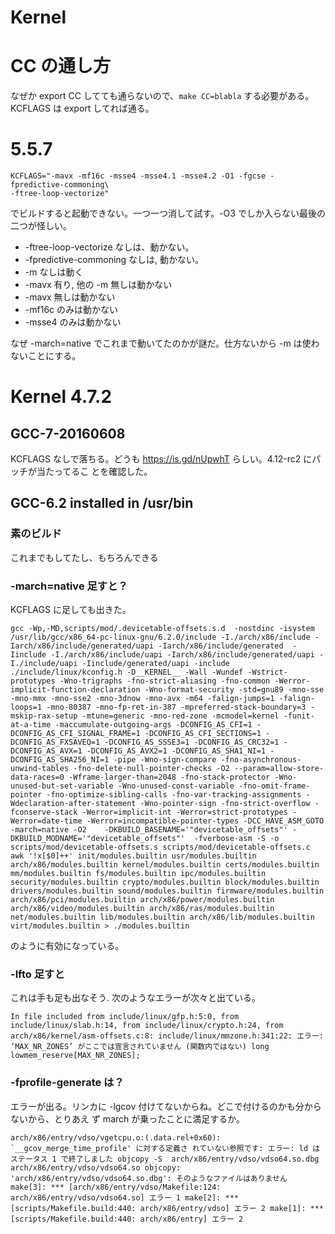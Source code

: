 # Kernel

# CC の通し方

なぜか export CC してても通らないので、``make CC=blabla`` する必要がある。KCFLAGS は
export してれば通る。

# 5.5.7

```
KCFLAGS="-mavx -mf16c -msse4 -msse4.1 -msse4.2 -O1 -fgcse -fpredictive-commoning\
-ftree-loop-vectorize"
```

でビルドすると起動できない。一つ一つ消して試す。-O3 でしか入らない最後の二つが怪しい。

- -ftree-loop-vectorize なしは、動かない。
- -fpredictive-commoning なしは, 動かない。
- -m なしは動く
- -mavx 有り, 他の -m 無しは動かない
- -mavx 無しは動かない
- -mf16c のみは動かない
- -msse4 のみは動かない

なぜ -march=native でこれまで動いてたのかが謎だ。仕方ないから -m は使わないことにする。

# Kernel 4.7.2
## GCC-7-20160608 

KCFLAGS なしで落ちる。どうも https://is.gd/nUpwhT らしい。4.12-rc2 にパッチが当たってるこ
とを確認した。

## GCC-6.2 installed in /usr/bin 

### 素のビルド

これまでもしてたし、もちろんできる

### -march=native 足すと？

KCFLAGS に足しても出きた。

``
  gcc -Wp,-MD,scripts/mod/.devicetable-offsets.s.d  -nostdinc -isystem /usr/lib/gcc/x86_64-pc-linux-gnu/6.2.0/include -I./arch/x86/include -Iarch/x86/include/generated/uapi -Iarch/x86/include/generated  -Iinclude -I./arch/x86/include/uapi -Iarch/x86/include/generated/uapi -I./include/uapi -Iinclude/generated/uapi -include ./include/linux/kconfig.h -D__KERNEL__ -Wall -Wundef -Wstrict-prototypes -Wno-trigraphs -fno-strict-aliasing -fno-common -Werror-implicit-function-declaration -Wno-format-security -std=gnu89 -mno-sse -mno-mmx -mno-sse2 -mno-3dnow -mno-avx -m64 -falign-jumps=1 -falign-loops=1 -mno-80387 -mno-fp-ret-in-387 -mpreferred-stack-boundary=3 -mskip-rax-setup -mtune=generic -mno-red-zone -mcmodel=kernel -funit-at-a-time -maccumulate-outgoing-args -DCONFIG_AS_CFI=1 -DCONFIG_AS_CFI_SIGNAL_FRAME=1 -DCONFIG_AS_CFI_SECTIONS=1 -DCONFIG_AS_FXSAVEQ=1 -DCONFIG_AS_SSSE3=1 -DCONFIG_AS_CRC32=1 -DCONFIG_AS_AVX=1 -DCONFIG_AS_AVX2=1 -DCONFIG_AS_SHA1_NI=1 -DCONFIG_AS_SHA256_NI=1 -pipe -Wno-sign-compare -fno-asynchronous-unwind-tables -fno-delete-null-pointer-checks -O2 --param=allow-store-data-races=0 -Wframe-larger-than=2048 -fno-stack-protector -Wno-unused-but-set-variable -Wno-unused-const-variable -fno-omit-frame-pointer -fno-optimize-sibling-calls -fno-var-tracking-assignments -Wdeclaration-after-statement -Wno-pointer-sign -fno-strict-overflow -fconserve-stack -Werror=implicit-int -Werror=strict-prototypes -Werror=date-time -Werror=incompatible-pointer-types -DCC_HAVE_ASM_GOTO -march=native -O2    -DKBUILD_BASENAME='"devicetable_offsets"' -DKBUILD_MODNAME='"devicetable_offsets"'  -fverbose-asm -S -o scripts/mod/devicetable-offsets.s scripts/mod/devicetable-offsets.c awk '!x[$0]++' init/modules.builtin usr/modules.builtin arch/x86/modules.builtin kernel/modules.builtin certs/modules.builtin mm/modules.builtin fs/modules.builtin ipc/modules.builtin security/modules.builtin crypto/modules.builtin block/modules.builtin drivers/modules.builtin sound/modules.builtin firmware/modules.builtin arch/x86/pci/modules.builtin arch/x86/power/modules.builtin arch/x86/video/modules.builtin arch/x86/ras/modules.builtin net/modules.builtin lib/modules.builtin arch/x86/lib/modules.builtin virt/modules.builtin > ./modules.builtin
``

のように有効になっている。

### -lfto 足すと

これは手も足も出なそう. 次のようなエラーが次々と出ている。

``
In file included from include/linux/gfp.h:5:0,
                 from include/linux/slab.h:14,
                 from include/linux/crypto.h:24,
                 from arch/x86/kernel/asm-offsets.c:8:
include/linux/mmzone.h:341:22: エラー: ‘MAX_NR_ZONES’ がここでは宣言されていません (関数内ではない)
  long lowmem_reserve[MAX_NR_ZONES];
``

### -fprofile-generate は？

エラーが出る。リンカに -lgcov 付けてないからね。どこで付けるのかも分からないから、とりあえ
ず march が乗ったことに満足するか。

``
arch/x86/entry/vdso/vgetcpu.o:(.data.rel+0x60): `__gcov_merge_time_profile' に対する定義さ
れていない参照です: エラー: ld はステータス 1 で終了しました
  objcopy -S  arch/x86/entry/vdso/vdso64.so.dbg arch/x86/entry/vdso/vdso64.so
  objcopy: 'arch/x86/entry/vdso/vdso64.so.dbg': そのようなファイルはありません
  make[3]: *** [arch/x86/entry/vdso/Makefile:124: arch/x86/entry/vdso/vdso64.so] エラー 1
  make[2]: *** [scripts/Makefile.build:440: arch/x86/entry/vdso] エラー 2
  make[1]: *** [scripts/Makefile.build:440: arch/x86/entry] エラー 2
``

<!-- vim: set tw=90 filetype=markdown : -->
